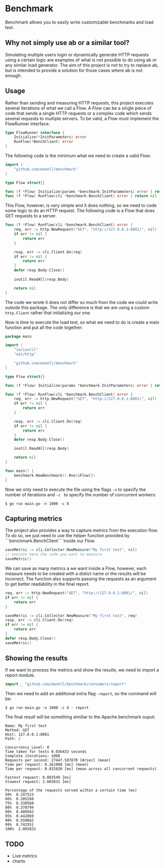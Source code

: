 # Benchmark 
Benchmark allows you to easily write customizable benchmarks and load test.

## Why not simply use ab or a similar tool?
 Simulating multiple users login or dynamically generate HTTP requests using a certain logic are examples of what is not possible 
to do using ab or any similar load generator. The aim of this project is not to try to replace ab, but is intended to provide a solution for those cases where ab is not 
enough.

## Usage
Rather than sending and measuring HTTP requests, this project executes several iterations of what we call a Flow. A Flow can be a single
piece of code that sends a single HTTP requests or a complex code which sends several requests to multiple servers. To be valid, a Flow
must implement the FlowRunner interface:
```go
type FlowRunner interface {
	Initialize(*InitParameters) error
	RunFlow(*BenchClient) error
}
```

The following code is the minimum what we need to create a valid Flow:
```go
import (
	"github.com/manell/benchmark"
)

type Flow struct{}

func (f *Flow) Initialize(params *benchmark.InitParameters) error { return nil }
func (f *Flow) RunFlow(cli *benchmark.BenchClient) error { return nil }
```
This Flow, however, is very simple and it does nothing, so we need to code some logic to do an HTTP request. 
The following code is a Flow that does GET requests to a server.

```go
func (f *Flow) RunFlow(cli *benchmark.BenchClient) error {
	req, err := http.NewRequest("GET", "http://127.0.0.1:8081/", nil)
	if err != nil {
		return err
	}

	resp, err := cli.Client.Do(req)
	if err != nil {
		return err
	}
	defer resp.Body.Close()
	
	ioutil.ReadAll(resp.Body)

	return nil
}
```

The code we wrote it does not differ so much from the code we could write outside this package. The only difference is that 
we are using a custom ``` http.Client``` rather that initializing our one.

Now is time to execute the load test, so what we need to do is create a main function and put all the code together:
```go
package main

import (
	"io/ioutil"
	"net/http"

	"github.com/manell/benchmark"
)

type Flow struct{}

func (f *Flow) Initialize(params *benchmark.InitParameters) error { return nil }

func (f *Flow) RunFlow(cli *benchmark.BenchClient) error {
	req, err := http.NewRequest("GET", "http://127.0.0.1:8081/", nil)
	if err != nil {
		return err
	}

	resp, err := cli.Client.Do(req)
	if err != nil {
		return err
	}
	defer resp.Body.Close()

	ioutil.ReadAll(resp.Body)

	return nil
}

func main() {
	benchmark.NewBenchmark().Run(&Flow{})
}

```

Now we only need to execute the file using the flags ```-n``` to specify the number of iterations and
```-c ``` to specify the number of concurrent workers:

```$ go run main.go -n 1000 -c 8```

## Capturing metrics

The project also provides a way to capture metrics from the execution flow. To do so, we just need to use the  helper function provided by ```benchmark.BenchClient````inside our Flow.

```go
saveMetric := cli.Collector.NewMeasure("My first test", nil)
// execute here the code you want to measure
saveMetric()
```

We can save as many metrics a we want inside a Flow, however, each measure needs to be created with a distict name or the results will be incorrect.
The function also supports passing the requests as an argument to get better readability in the final report.

```go
req, err := http.NewRequest("GET", "http://127.0.0.1:8081/", nil)
if err != nil {
	return err
}

saveMetric := cli.Collector.NewMeasure("My first test", req)
resp, err := cli.Client.Do(req)
if err != nil {
	return err
}
defer resp.Body.Close()
saveMetric()
```
## Showing the results

If we want to process the metrics and show the results, we need to import a report module. 
```go
import _ "github.com/manell/benchmark/consumers/report"
```
Then we need to add an additional extra flag ```-report```, so the command will be:

```$ go run main.go -n 1000 -c 8 - report```

The final result will be something similiar to the Apache benchmark ouput:
```
Name: My first test
Method: GET
Host: 127.0.0.1:8081
Path: /

Concurrency Level: 8
Time taken for tests 0.036433 seconds
Complete iterations: 1000
Requests per second: 27447.587870 [#/sec] (mean)
Time per request: 0.261008 [ms] (mean)
Time per request: 0.032626 [ms] (mean across all concurrent requests)

Fastest request: 0.083549 [ms]
Slowest request: 2.065831 [ms]

Percentage of the requests served within a certain time (ms)
50%  0.247523
66%  0.285260
75%  0.330560
80%  0.370794
90%  0.408942
95%  0.442869
98%  0.550662
99%  0.742551
100%  2.065831
```

## TODO
 * Live metrics
 * charts




